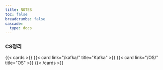 ```yaml
---
title: NOTES
toc: false
breadcrumbs: false
cascade:
  type: docs
---
```


### CS정리

{{< cards >}}
  {{< card link="/kafka/" title="Kafka" >}}
  {{< card link="/OS/" title="OS" >}}
{{< /cards >}}
